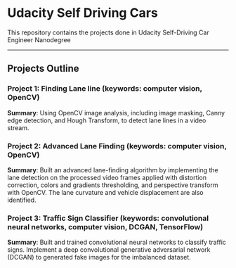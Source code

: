 # Udacity Self Driving Cars
This repository contains the projects done in Udacity Self-Driving Car Engineer Nanodegree

---

## Projects Outline

### Project 1: Finding Lane line (keywords: computer vision, OpenCV)
**Summary**: Using OpenCV image analysis, including image masking, Canny edge detection, and Hough Transform, to detect lane lines in a video stream. 

### Project 2: Advanced Lane Finding (keywords: computer vision, OpenCV)
**Summary**: Built an advanced lane-finding algorithm by implementing the lane detection on the processed video frames applied with distortion correction, colors and gradients thresholding, and perspective transform with OpenCV. The lane curvature and vehicle displacement are also identified.

### Project 3: Traffic Sign Classifier (keywords: convolutional neural networks, computer vision, DCGAN, TensorFlow)
**Summary**: Built and trained convolutional neural networks to classify traffic signs. Implement a deep convolutional generative adversarial network (DCGAN) to generated fake images for the imbalanced dataset.
